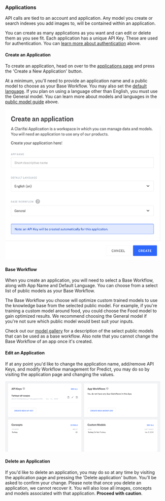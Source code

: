 ### Applications

API calls are tied to an account and application. Any model you create or search indexes you add images to,
will be contained within an application.

You can create as many applications as you want and can edit or delete them as you see fit. Each application
has a unique API Key. These are used for authentication. You can
<a href="{{url 'guide-authentication' }}">learn more about authentication</a> above.

#### Create an Application

To create an application, head on over to the <a href="https://portal.clarifai.com/apps" target="_self">applications page</a>
and press the 'Create a New Application' button.

At a minimum, you'll need to provide an application name and a public model to choose as your Base Workflow. You
may also set the <a href="/guide/languages#default-language">default language</a>. If you plan on using a language other than English, you must use
the General model. You can learn more about models and languages in the
<a href="/guide/public-models#public-models">public model guide</a> above.

![image showing the edit app button on the Manage Application page](/images/create-new-app-new.png)

#### Base Workflow

When you create an application, you will need to select a Base Workflow, along with App Name and Default Language. You can choose from a select list of public models as your Base Workflow.

The Base Workflow you choose will optimize custom trained models to use the knowledge base from the selected public model. For example, if you're training a custom model around food, you could choose the Food model to gain optimized results. We recommend choosing the General model if you're not sure which public model would best suit your inputs.

Check out our <a href="/models" target="_self">model gallery</a> for a description of the select public models that can be used as a base workflow. Also note that you cannot change the Base Workflow of an app once it's created.

#### Edit an Application

If at any point you'd like to change the application name, add/remove API Keys, and modify Workflow management for Predict, you may do so by visiting the application page and changing the values.

![Image showing the edit application screen where you can change the name, add api keys, or delete the application](/images/edit-app-new.png)

#### Delete an Application

If you'd like to delete an application, you may do so at any time by visiting the application page and
pressing the 'Delete application' button. You'll be asked to confirm your change. Please note that once you
delete an application, we cannot recover it. You will also lose all images, concepts and models associated
with that application. **Proceed with caution**.
